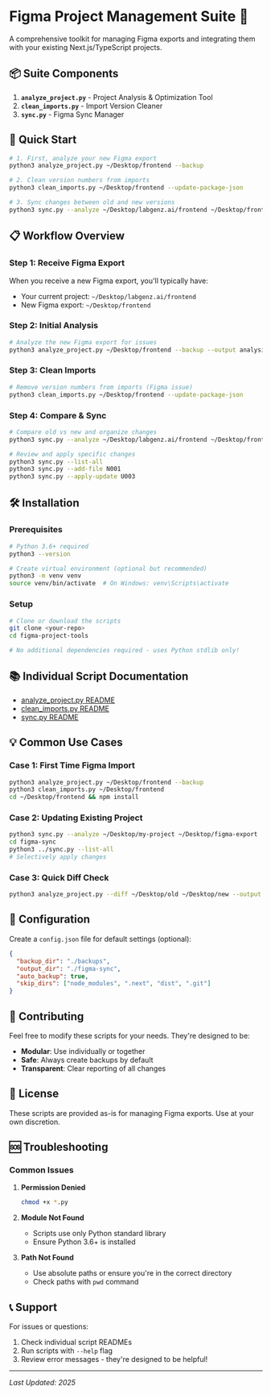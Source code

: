# Figma Project Management Suite 🚀

A comprehensive toolkit for managing Figma exports and integrating them with your existing Next.js/TypeScript projects.

## 📦 Suite Components

1. **`analyze_project.py`** - Project Analysis & Optimization Tool
2. **`clean_imports.py`** - Import Version Cleaner
3. **`sync.py`** - Figma Sync Manager

## 🎯 Quick Start

```bash
# 1. First, analyze your new Figma export
python3 analyze_project.py ~/Desktop/frontend --backup

# 2. Clean version numbers from imports
python3 clean_imports.py ~/Desktop/frontend --update-package-json

# 3. Sync changes between old and new versions
python3 sync.py --analyze ~/Desktop/labgenz.ai/frontend ~/Desktop/frontend
```

## 📋 Workflow Overview

### Step 1: Receive Figma Export
When you receive a new Figma export, you'll typically have:
- Your current project: `~/Desktop/labgenz.ai/frontend`
- New Figma export: `~/Desktop/frontend`

### Step 2: Initial Analysis
```bash
# Analyze the new Figma export for issues
python3 analyze_project.py ~/Desktop/frontend --backup --output analysis.txt
```

### Step 3: Clean Imports
```bash
# Remove version numbers from imports (Figma issue)
python3 clean_imports.py ~/Desktop/frontend --update-package-json
```

### Step 4: Compare & Sync
```bash
# Compare old vs new and organize changes
python3 sync.py --analyze ~/Desktop/labgenz.ai/frontend ~/Desktop/frontend

# Review and apply specific changes
python3 sync.py --list-all
python3 sync.py --add-file N001
python3 sync.py --apply-update U003
```

## 🛠️ Installation

### Prerequisites
```bash
# Python 3.6+ required
python3 --version

# Create virtual environment (optional but recommended)
python3 -m venv venv
source venv/bin/activate  # On Windows: venv\Scripts\activate
```

### Setup
```bash
# Clone or download the scripts
git clone <your-repo>
cd figma-project-tools

# No additional dependencies required - uses Python stdlib only!
```

## 📚 Individual Script Documentation

- [analyze_project.py README](./README_analyze_project.md)
- [clean_imports.py README](./README_clean_imports.md)
- [sync.py README](./README_sync.md)

## 💡 Common Use Cases

### Case 1: First Time Figma Import
```bash
python3 analyze_project.py ~/Desktop/frontend --backup
python3 clean_imports.py ~/Desktop/frontend
cd ~/Desktop/frontend && npm install
```

### Case 2: Updating Existing Project
```bash
python3 sync.py --analyze ~/Desktop/my-project ~/Desktop/figma-export
cd figma-sync
python3 ../sync.py --list-all
# Selectively apply changes
```

### Case 3: Quick Diff Check
```bash
python3 analyze_project.py --diff ~/Desktop/old ~/Desktop/new --output changes.diff
```

## 🔧 Configuration

Create a `config.json` file for default settings (optional):
```json
{
  "backup_dir": "./backups",
  "output_dir": "./figma-sync",
  "auto_backup": true,
  "skip_dirs": ["node_modules", ".next", "dist", ".git"]
}
```

## 🤝 Contributing

Feel free to modify these scripts for your needs. They're designed to be:
- **Modular**: Use individually or together
- **Safe**: Always create backups by default
- **Transparent**: Clear reporting of all changes

## 📝 License

These scripts are provided as-is for managing Figma exports. Use at your own discretion.

## 🆘 Troubleshooting

### Common Issues

1. **Permission Denied**
   ```bash
   chmod +x *.py
   ```

2. **Module Not Found**
   - Scripts use only Python standard library
   - Ensure Python 3.6+ is installed

3. **Path Not Found**
   - Use absolute paths or ensure you're in the correct directory
   - Check paths with `pwd` command

## 📞 Support

For issues or questions:
1. Check individual script READMEs
2. Run scripts with `--help` flag
3. Review error messages - they're designed to be helpful!

---
*Last Updated: 2025*